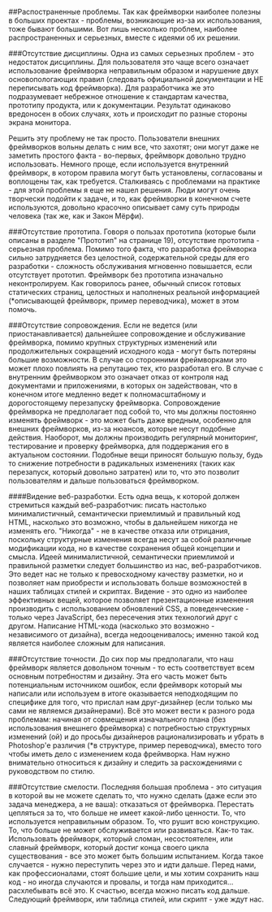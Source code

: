 ##Распостраненные проблемы.
Так как фреймворки наиболее полезны в больших проектах - проблемы, возникающие из-за их использования, тоже бывают большими. Вот лишь несколько проблем, наиболее распространенных и серьезных, вместе с идеями об их решении.

###Отсутствие дисциплины.
Одна из самых серьезных проблем - это недостаток дисциплины. Для пользователя это чаще всего означает использование фреймворка неправильным образом и нарушение двух основопологающих правил (следовать официальной документации и НЕ переписывать код фреймворка). Для разработчика же это подразумевает небрежное отношение к стандартам качества, прототипу продукта, или к документации. Результат одинаково вредоносен в обоих случаях, хоть и происходит по разные стороны экрана монитора.

Решить эту проблему не так просто. Пользователи внешних фреймворков вольны делать с ним все, что захотят; они могут даже не заметить простого факта - во-первых, фреймворк довольно трудно использовать.
Немного проще, если используется внутренний фреймворк, в котором правила могут быть установлены, согласованы и воплощены так, как требуется. Сталкиваясь с проблемами на практике - для этой проблемы я еще не нашел решения. Люди могут очень творчески подойти к задаче, и то, как фреймворки в конечном счете используются, довольно красочно описывает саму суть природы человека (так же, как и Закон Мёрфи).

###Отсутствие прототипа.
Говоря о пользах прототипа (которые были описаны в разделе "Прототип" на странице 19), отсутствие прототипа - серьезная проблема. Помимо того факта, что разработка фреймворка сильно затрудняется без целостной, содержательной среды для его разработки - сложность обслуживания мгновенно повышается, если отсутствует прототип. Фреймворк без прототипа изначально неконтролируем. 
Как говорилось ранее, обычный список готовых статических страниц, целостных и наполненых реальной информацией (*описывающей фреймворк, пример переводчика), может в этом помочь.

###Отсутствие сопровождения.
Если не ведется (или приостанавливается) дальнейшее сопровождение и обслуживание фреймворка, помимо крупных структурных изменений или продолжительных сокращений исходного кода - могут быть потеряны большие возможности. В случае со сторонними фреймворками это может плохо повлиять на репутацию тех, кто разработал его. В случае с внутренним фреймворком это означает отказ от контроля над документами и приложениями, в которых он задействован, что в конечном итоге медленно ведет к полномасштабному и дорогостоящему перезапуску фреймворка.
Сопровождение фреймворка не предполагает под собой то, что мы должны постоянно изменять фреймворк - это может быть даже вредным, особенно для внешних фреймворков, из-за нюансов, которые несут подобные действия. Наоборот, мы должны производить регулярный мониторинг, тестирование и проверку фреймворка, для поддержания его в актуальном состоянии. Подобные вещи приносят большую пользу, будь то снижение потребности в радикальных изменениях (таких как перезапуск, который довольно затратен) или то, что это позволит пользователям и дальше пользоваться фреймворком.

####Видение веб-разработки.
Есть одна вещь, к которой должен стремиться каждый веб-разработчик: писать настолько минималистичный, семантически приемлимый и правильный код HTML, насколько это возможно, чтобы в дальнейшем никогда не изменять его. "Никогда" - не в качестве отказа или отрицания, поскольку структурные изменения всегда несут за собой различные модификации кода, но в качестве сохранения общей концепции и смысла. Идеей минималистичной, семантически приемлимой и правильной разметки следует большинство из нас, веб-разработчиков. Это ведет нас не только к превосходному качеству разметки, но и позволяет нам приобрести и использовать больше возможностей в наших таблицах стилей и скриптах.
Видение - это одно из наиболее эффективных вещей, которое позволяет презентационные изменения производить с использованием обновлений CSS, а поведенческие - только через JavaScript, без пересечения этих технологий друг с другом. Написание HTML-кода (насколько это возможно - независимого от дизайна),  всегда недооценивалось; именно такой код является наиболее сложным для написания.

###Отсутствие точности.
До сих пор мы предполагали, что наш фреймворк является довольном точным - то есть соответствует всем основным потребностям и дизайну. Эта его часть может быть потенциальным источником ошибок, если фреймворк который мы написали или используем в итоге оказывается неподходящим по специфике для того, что прислал нам друг-дизайнер (если только мы сами не являемся дизайнерами). Всё это может вести к разного рода проблемам: начиная от совмещения изначального плана (без использования внешнего фреймворка) с потребностью структурных изменений (ой) и до просьбы дизайнеров рационализировать и убрать в Photoshop'е различия (*в структуре, пример переводчика), вместо того чтобы иметь дело с изменением кода фреймворка. Нам нужно внимательно относиться к дизайну и следить за расхождениями с руководством по стилю.

###Отсутствие смелости.
Последняя большая проблема - это ситуация в которой вы не можете сделать то, что нужно сделать (даже если это задача менеджера, а не ваша): отказаться от фреймворка. Перестать цепляться за то, что больше не имеет какой-либо ценности. То, что используется неправильным образом. То, что рушит всю конструкцию. То, что больше не может обслуживается или развиваться. Как-то так. 
Использовать фреймворк, который сломан, несостоятелен, или славный фреймворк, который достиг конца своего цикла существования - все это может быть большим испытанием. Когда такое случается - нужно переступить через это и идти дальше. Перед нами, как профессионалами, стоят большие цели, и мы хотим сохранить наш код - но иногда случаются и провалы, и тогда нам приходится... расхлебывать всё это.
К счастью, всегда можно писать код дальше. Следующий фреймворк, или таблица стилей, или скрипт - уже ждут нас.